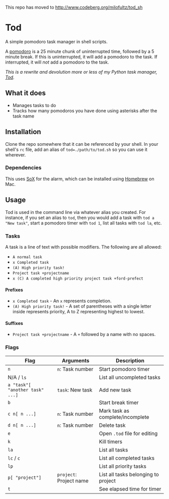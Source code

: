 This repo has moved to <http://www.codeberg.org/milofultz/tod_sh>

# Tod

A simple pomodoro task manager in shell scripts.

A [pomodoro](https://en.wikipedia.org/wiki/Pomodoro_Technique) is a 25 minute chunk of uninterrupted time, followed by a 5 minute break. If this is uninterrupted, it will add a pomodoro to the task. If interrupted, it will *not* add a pomodoro to the task.

*This is a rewrite and devolution more or less of my Python task manager, [Tod](https://github.com/milofultz/tod).*

## What it does

* Manages tasks to do
* Tracks how many pomodoros you have done using asterisks after the task name

## Installation

Clone the repo somewhere that it can be referenced by your shell. In your shell's `rc` file, add an alias of `tod=./path/to/tod.sh` so you can use it wherever.

### Dependencies

This uses [SoX](https://github.com/chirlu/sox) for the alarm, which can be installed using [Homebrew](https://formulae.brew.sh/formula/sox) on Mac.

## Usage

Tod is used in the command line via whatever alias you created. For instance, if you set an alias to `tod`, then you would add a task with `tod a "New task"`, start a pomodoro timer with `tod 1`, list all tasks with `tod la`, etc.

### Tasks

A task is a line of text with possible modifiers. The following are all allowed:

* `A normal task`
* `x Completed task`
* `(A) High priority task!`
* `Project task +projectname`
* `x (C) A completed high priority project task +ford-prefect`

#### Prefixes

* `x Completed task` - An `x` represents completion.
* `(A) High priority task!` - A set of parentheses with a single letter inside represents priority, A to Z representing highest to lowest.

#### Suffixes

* `Project task +projectname` - A `+` followed by a name with no spaces.

### Flags

Flag | Arguments | Description
--- | --- | ---
`n` | `n`: Task number | Start pomodoro timer
N/A / `ls` | | List all uncompleted tasks
`a "task"[ "another task" ...]` | `task`: New task | Add new task
`b` | | Start break timer
`c n[ n ...]` | `n`: Task number | Mark task as complete/incomplete
`d n[ n ...]` | `n`: Task number | Delete task
`e` | | Open `.tod` file for editing
`k` | | Kill timers
`la` | | List all tasks
`lc` / `c` | | List all completed tasks
`lp` | | List all priority tasks
`p[ "project"]` | `project`: Project name | List all tasks belonging to project
`t` | | See elapsed time for timer

